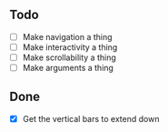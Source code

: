## Todo
- [ ] Make navigation a thing
- [ ] Make interactivity a thing
- [ ] Make scrollability a thing
- [ ] Make arguments a thing

## Done
- [x] Get the vertical bars to extend down
